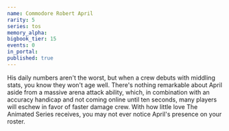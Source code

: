 ```yaml
---
name: Commodore Robert April
rarity: 5
series: tos
memory_alpha:
bigbook_tier: 15
events: 0
in_portal:
published: true
---
```


 His daily numbers aren't the worst, but when a crew debuts with middling stats, you know they won't age well. There's nothing remarkable about April aside from a massive arena attack ability, which, in combination with an accuracy handicap and not coming online until ten seconds, many players will eschew in favor of faster damage crew. With how little love The Animated Series receives, you may not ever notice April's presence on your roster.
